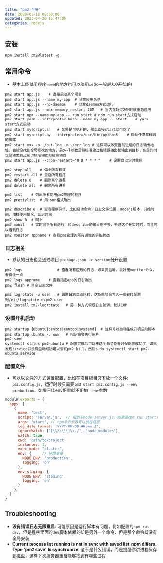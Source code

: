 ```yaml
---
title: "pm2 手册"
date: 2020-02-18 08:50:00
updated: 2023-04-26 16:47:00
categories: nodejs
---
```


## 安装

```shell
npm install pm2@latest -g
```

## 常用命令

- 基本上能使用程序`name`的地方也可以使用`id`(id一般是从0开始的)

```shell
pm2 start app.js	# 直接启动某个项目
pm2 start app.js --name my-app	# 设置应用名称
pm2 start app.js --no-daemon	# 以非daemon方式运行
pm2 start app.js --max-memory_restart 20M	# 当内存超过20M时就重启应用
pm2 start npm --name my-app -- run start # npm run start方式启动
pm2 start yarn --interpreter bash --name my-app -- start	# yarn start方式启动
pm2 start myscript.sh	# 如果是可执行的，那么直接start就可以了
pm2 start myscript.py --interpreter=/usr/bin/python3	# 启动任意解释器的脚本
pm2 start xxx -o ./out.log -e ./err.log	# 这样可以改变当前进程的日志输出地址，目前没找到全局修改的地方，另外-l参数是将标准输出和错误输出都输出到目标，但是同时也会输出到之前的标准输出和错误输出
pm2 start app.js --cron-restart="0 0 * * * "	# 设置自动定时重启 

pm2 stop all	# 停止所有程序
pm2 restart all	# 重启所有程序
pm2 delete 0	# 删除某个进程
pm2 delete all	# 删除所有进程

pm2 list	# 列出所有使用pm2管理的程序
pm2 prettylist	# 用json格式输出

pm2 describe 0	# 查看程序详情，比如启动命令，日志文件位置，nodejs版本，开始时间，堆栈使用情况，延迟时间
pm2 show 0	# 同上
pm2 monit	# 实时监听所有进程，和describe的输出差不多，不过这个是实时的，而且可以看到日志
pm2 monitor appname	# 查看pm2管理的所有进城的详细状态
```

<!--more-->

### 日志相关

- 默认的日志也会通过项目 `package.json -> version`分开设置

```shell
pm2 logs				# 查看所有应用的日志，如果要监听，最好用monitor命令，看得全一点
pm2 logs appname	# 查看指定app的日志输出
pm2 flush # 晴空日志文件

pm2 logrotate -u user	# 设置日志自动轮转，这条命令会写入一条轮转配置到/etc/logrotate.d/pm2-user
pm2 install pm2-logrotate	# 另一种方式实现日志轮转，默认10M
```

### 设置开机启动

```shell
pm2 startup [ubuntu|centos|gentoo|systemd]	# 这样可以自动生成开机启动脚本
pm2 startup ubuntu -u www	# 指定命令执行用户
pm2 save
systemctl status pm2-ubuntu	# 配置完成后可以用这个命令查看时候配置成功了，如果发现service并没有启动成功可以尝试pm2 kill，然后sudo systemctl start pm2-ubuntu.service
```

### 配置文件

- 可以以文件的方式设置配置，比如在项目根目录下放一个文件: `pm2.config.js`，运行时候只需要`pm2 start pm2.config.js --env production`，如果不佳env配置就不用加`--env`参数

```javascript
module.exports = {
  apps: [
    {
      name: 'test',
      script: 'server.js',	// 相当于node server.js，如果是npm run start命令，那么script就写npm，args里面放start
      args: 'start', // npm命令参数可以放在这里
      log_date_format: 'YYYY-MM-DD HH:mm Z',
      ignoreWatch: ["[\\/\\\\]\\./", "node_modules"],
      watch: true,
      cwd: 'path/to/project'
      instances: 1,
      exec_mode: "cluster",
      env: {	 // 环境变量
        NODE_ENV: 'production',
        logging: 'on'
      },
      env_staging: {
        NODE_ENV: 'staging',
        logging: 'on'
      }
    },
  ]
}
```

## Troubleshooting

- **没有错误日志无限重启**: 可能原因是运行脚本有问题，例如配置的`npm run dev`，但是程序里面的`dev`脚本依赖的却是另外一个命令，但是那个命令却没有全局安装
- **Current process list running is not in sync with saved list. npm differs. Type 'pm2 save' to synchronize**: 这不是什么错误，而是提醒你讲进程保存到磁盘，这样下次服务器重启能够找到有哪些进程

